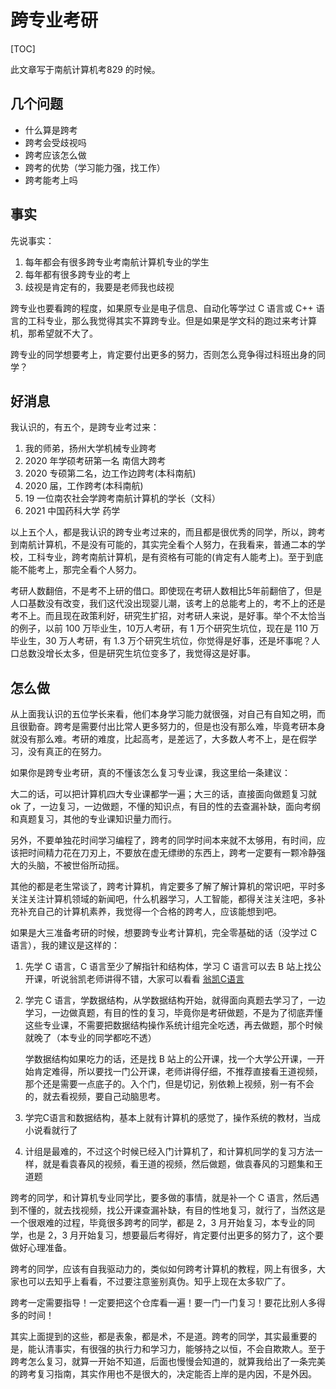 # 跨专业考研

[TOC]

此文章写于南航计算机考829 的时候。



## 几个问题

* 什么算是跨考
* 跨考会受歧视吗
* 跨考应该怎么做
* 跨考的优势（学习能力强，找工作）
* 跨考能考上吗



## 事实

先说事实：

1. 每年都会有很多跨专业考南航计算机专业的学生
2. 每年都有很多跨专业的考上
3. 歧视是肯定有的，我要是老师我也歧视

跨专业也要看跨的程度，如果原专业是电子信息、自动化等学过 C 语言或 C++ 语言的工科专业，那么我觉得其实不算跨专业。但是如果是学文科的跑过来考计算机，那希望就不大了。

跨专业的同学想要考上，肯定要付出更多的努力，否则怎么竞争得过科班出身的同学？



## 好消息

我认识的，有五个，是跨专业考过来：

1. 我的师弟，扬州大学机械专业跨考
2. 2020 年学硕考研第一名 南信大跨考
3. 2020 专硕第二名，边工作边跨考(本科南航)
4. 2020 届，工作跨考(本科南航)
5. 19 一位南农社会学跨考南航计算机的学长（文科）
5. 2021 中国药科大学 药学

以上五个人，都是我认识的跨专业考过来的，而且都是很优秀的同学，所以，跨考到南航计算机，不是没有可能的，其实完全看个人努力，在我看来，普通二本的学校，工科专业，跨考南航计算机，是有资格有可能的(肯定有人能考上)。至于到底能不能考上，那完全看个人努力。

考研人数翻倍，不是考不上研的借口。即使现在考研人数相比5年前翻倍了，但是人口基数没有改变，我们这代没出现婴儿潮，该考上的总能考上的，考不上的还是考不上。而且现在政策利好，研究生扩招，对考研人来说，是好事。举个不太恰当的例子，以前 100 万毕业生，10万人考研，有 1 万个研究生坑位，现在是 110 万毕业生，30 万人考研，有 1.3 万个研究生坑位，你觉得是好事，还是坏事呢？人口总数没增长太多，但是研究生坑位变多了，我觉得这是好事。



## 怎么做

从上面我认识的五位学长来看，他们本身学习能力就很强，对自己有自知之明，而且很勤奋。跨考是需要付出比常人更多努力的，但是也没有那么难，毕竟考研本身就没有那么难。考研的难度，比起高考，是差远了，大多数人考不上，是在假学习，没有真正的在努力。

如果你是跨专业考研，真的不懂该怎么复习专业课，我这里给一条建议：

大二的话，可以把计算机四大专业课都学一遍；大三的话，直接面向做题复习就 ok 了，一边复习，一边做题，不懂的知识点，有目的性的去查漏补缺，面向考纲和真题复习，其他的专业课知识量力而行。

另外，不要单独花时间学习编程了，跨考的同学时间本来就不太够用，有时间，应该把时间精力花在刀刃上，不要放在虚无缥缈的东西上，跨考一定要有一颗冷静强大的头脑，不被世俗所动摇。

其他的都是老生常谈了，跨考计算机，肯定要多了解了解计算机的常识吧，平时多关注关注计算机领域的新闻吧，什么机器学习，人工智能，都得关注关注吧，多补充补充自己的计算机素养，我觉得一个合格的跨考人，应该能想到吧。

如果是大三准备考研的时候，想要跨专业考计算机，完全零基础的话（没学过 C 语言），我的建议是这样的：

1. 先学 C 语言，C 语言至少了解指针和结构体，学习 C 语言可以去 B 站上找公开课，听说翁凯老师讲得不错，大家可以看看 [翁凯C语言](https://www.bilibili.com/video/BV19W411B7w1)

2. 学完 C 语言，学数据结构，从学数据结构开始，就得面向真题去学习了，一边学习，一边做真题，有目的性的复习，毕竟你是考研做题，不是为了彻底弄懂这些专业课，不需要把数据结构操作系统计组完全吃透，再去做题，那个时候就晚了（本专业的同学都吃不透）

   学数据结构如果吃力的话，还是找 B 站上的公开课，找一个大学公开课，一开始肯定难得，所以要找一门公开课，老师讲得仔细，不推荐直接看王道视频，那个还是需要一点底子的。入个门，但是切记，别依赖上视频，别一有不会的，就去看视频，要自己动脑思考。

3. 学完C语言和数据结构，基本上就有计算机的感觉了，操作系统的教材，当成小说看就行了

4. 计组是最难的，不过这个时候已经入门计算机了，和计算机同学的复习方法一样，就是看袁春风的视频，看王道的视频，然后做题，做袁春风的习题集和王道题

跨考的同学，和计算机专业同学比，要多做的事情，就是补一个 C 语言，然后遇到不懂的，就去找视频，找公开课查漏补缺，有目的性地复习，就行了，当然这是一个很艰难的过程，毕竟很多跨考的同学，都是 2，3 月开始复习，本专业的同学，也是 2，3 月开始复习，想要最后考得好，肯定要付出更多的努力了，这个要做好心理准备。



跨考的同学，应该有自我驱动力的，类似如何跨考计算机的教程，网上有很多，大家也可以去知乎上看看，不过要注意鉴别真伪。知乎上现在太多软广了。



跨考一定需要指导！一定要把这个仓库看一遍！要一门一门复习！要花比别人多得多的时间！



其实上面提到的这些，都是表象，都是术，不是道。跨考的同学，其实最重要的是，能认清事实，有很强的执行力和学习力，能够持之以恒，不会自欺欺人。至于跨考怎么复习，就算一开始不知道，后面也慢慢会知道的，就算我给出了一条完美的跨考复习指南，其实作用也不是很大的，决定能否上岸的是内因，不是外因。







